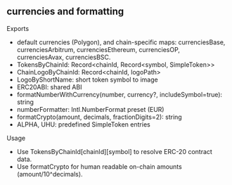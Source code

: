## currencies and formatting

Exports
- default currencies (Polygon), and chain-specific maps: currenciesBase, currenciesArbitrum, currenciesEthereum, currenciesOP, currenciesAvax, currenciesBSC.
- TokensByChainId: Record<chainId, Record<symbol, SimpleToken>>
- ChainLogoByChainId: Record<chainId, logoPath>
- LogoByShortName: short token symbol to image
- ERC20ABI: shared ABI
- formatNumberWithCurrency(number, currency?, includeSymbol=true): string
- numberFormatter: Intl.NumberFormat preset (EUR)
- formatCrypto(amount, decimals, fractionDigits=2): string
- ALPHA, UHU: predefined SimpleToken entries

Usage
- Use TokensByChainId[chainId][symbol] to resolve ERC-20 contract data.
- Use formatCrypto for human readable on-chain amounts (amount/10^decimals).
